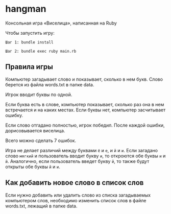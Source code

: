 # hangman

Консольная игра «Виселица», написанная на Ruby

Чтобы запустить игру:
```
Шаг 1: bundle install
```
```
Шаг 2: bundle exec ruby main.rb
```

## Правила игры

Компьютер загадывает слово и показывает, сколько в нем букв. Слово берется из файла words.txt в папке data.

Игрок вводит буквы по одной.


Если буква есть в слове, компьютер показывает, сколько раз она в нем встречается и на каких местах. Если буквы нет, компьютер засчитывает ошибку.


Если слово отгадано полностью, игрок победил. После каждой ошибки, дорисовывается виселица. 

Всего можно сделать 7 ошибок.

Игра не делает различий между буквами `ё` и `е`, и `й` и `и`. Если загадано слово `мягкий` и пользователь вводит букву `и`, то откроются обе буквы `и` и `й`. 
Аналогично, если пользователь введет букву `й`, то также будут открыты обе буквы `й` и `и`.

## Как добавить новое слово в список слов

Если нужно добавить или удалить слово из списка загадываемых компьютером слов, необходимо изменить список слов в файле words.txt, лежащий в папке data.
